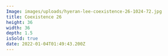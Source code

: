 ```yaml
---
Image: images/uploads/hyeran-lee-coexistence-26-1024-72.jpg
title: Coexistence 26
height: 36
width: 36
depth: 1.5
isSold: true
date: 2022-01-04T01:49:43.200Z
---
```

